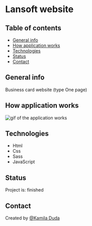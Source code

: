 # Lansoft website

## Table of contents

- [General info](#general-info)
- [How application works](#how-application-works)
- [Technologies](#technologies)
- [Status](#status)
- [Contact](#contact)

## General info

Business card website (type One page)

## How application works

![gif of the application works](https://github.com/kamila-duda/lansoft/blob/master/gif.gif?raw=true)

## Technologies

- Html
- Css
- Sass
- JavaScript

## Status

Project is: finished

## Contact

Created by [@Kamila Duda](https://github.com/kamila-duda)

